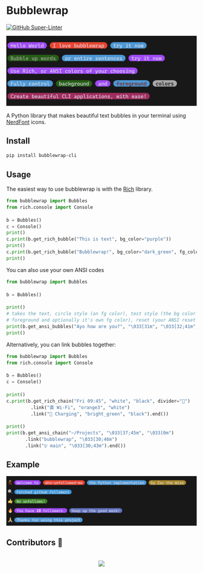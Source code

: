 # Bubblewrap
[![GitHub Super-Linter](https://github.com/TechWiz-3/bubblewrap/workflows/Lint%20Code%20Base/badge.svg)](https://github.com/marketplace/actions/super-linter)

<img src="https://raw.githubusercontent.com/TechWiz-3/bubblewrap/main/media/example.png" alt="bubbles" width="650"> 

A Python library that makes beautiful text bubbles in your terminal using [NerdFont](https://www.nerdfonts.com/) icons.  

## Install
```sh
pip install bubblewrap-cli
```

## Usage

The easiest way to use bubblewrap is with the [Rich](https://github.com/Textualize/rich) library.  
```py
from bubblewrap import Bubbles
from rich.console import Console

b = Bubbles()
c = Console()
print()
c.print(b.get_rich_bubble("This is text", bg_color="purple"))
print()
c.print(b.get_rich_bubble("Bubblewrap!", bg_color="dark_green", fg_color="grey66"))
print()
```

You can also use your own ANSI codes

```py
from bubblewrap import Bubbles

b = Bubbles()

print()
# takes the text, circle style (an fg color), test style (the bg color same as fg color
# foreground and optionally it's own fg color), reset (your ANSI reset sequence)
print(b.get_ansi_bubbles("Ayo how are you?", "\033[31m", "\033[32;41m", "\033[0m"))
print()
```

Alternatively, you can link bubbles together:
```py
from bubblewrap import Bubbles
from rich.console import Console

b = Bubbles()
c = Console()

print()
c.print(b.get_rich_chain("Fri 09:45", "white", "black", divider="")
         .link("直 Wi-Fi", "orange3", "white")
         .link(" Charging", "bright_green", "black").end())

print()
print(b.get_ansi_chain("~/Projects", "\033[37;45m", "\033[0m")
       .link("bubblewrap", "\033[30;46m")
       .link("שׂ main", "\033[30;43m").end())
```

## Example
![bubbles](https://raw.githubusercontent.com/TechWiz-3/bubblewrap/main/media/bubbles.png)


## Contributors 🌟
<br>
<div align="center">
<a href="https://github.com/TechWiz-3/bubblewrap/graphs/contributors">

  <img src="https://contrib.rocks/image?repo=TechWiz-3/bubblewrap&&max=817" />

</a>
</div>
